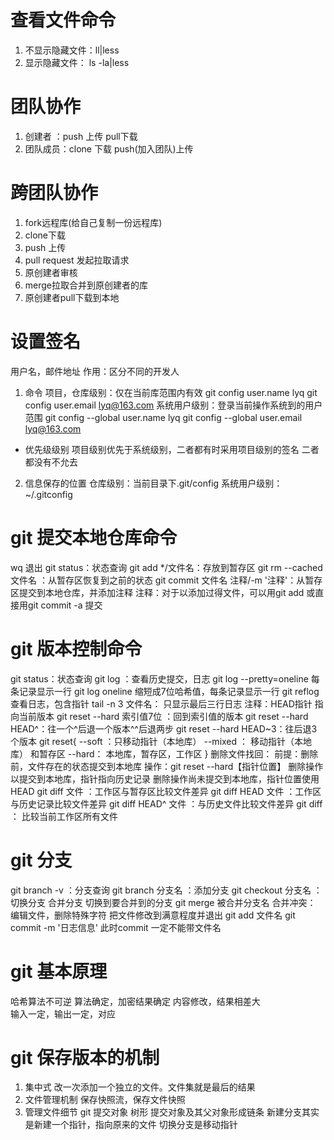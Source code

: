 # 查看文件命令
1. 不显示隐藏文件：ll|less
2. 显示隐藏文件：  ls -la|less
# 团队协作
1. 创建者 ：push 上传 pull下载
2. 团队成员：clone 下载 push(加入团队)上传
# 跨团队协作
1. fork远程库(给自己复制一份远程库)
2. clone下载
3. push 上传
4. pull request 发起拉取请求
5. 原创建者审核
6. merge拉取合并到原创建者的库
7. 原创建者pull下载到本地
# 设置签名
用户名，邮件地址 
作用：区分不同的开发人
1. 命令
项目，仓库级别：仅在当前库范围内有效
  git config user.name lyq
  git config user.email lyq@163.com 
系统用户级别：登录当前操作系统到的用户范围
  git config --global user.name lyq
  git config --global user.email lyq@163.com 
* 优先级级别
  项目级别优先于系统级别，二者都有时采用项目级别的签名
  二者都没有不允去
2. 信息保存的位置
  仓库级别：当前目录下.git/config
  系统用户级别：~/.gitconfig  
# git 提交本地仓库命令
 wq  退出
 git status：状态查询
 git add */文件名：存放到暂存区
 git rm --cached 文件名  ：从暂存区恢复到之前的状态
 git commit 文件名 注释/-m '注释'：从暂存区提交到本地仓库，并添加注释
  注释：对于以添加过得文件，可以用git add 或直接用git commit -a 提交
# git 版本控制命令
 git status：状态查询
 git log ：查看历史提交，日志
 git log --pretty=oneline 每条记录显示一行
 git log  oneline 缩短成7位哈希值，每条记录显示一行
 git reflog 查看日志，包含指针
 tail -n 3 文件名： 只显示最后三行日志
  注释：HEAD指针 指向当前版本
 git reset --hard 索引值7位 ：回到索引值的版本
 git reset --hard HEAD^：往一个^后退一个版本^^后退两步
 git reset --hard HEAD~3：往后退3个版本
  git reset{
    --soft ：只移动指针（本地库）
    --mixed ： 移动指针（本地库） 和暂存区
    --hard： 本地库，暂存区，工作区
  }
  删除文件找回：
    前提：删除前，文件存在的状态提交到本地库
    操作：git reset --hard【指针位置】
      删除操作以提交到本地库，指针指向历史记录
      删除操作尚未提交到本地库，指针位置使用HEAD
 git diff 文件 ：工作区与暂存区比较文件差异
 git diff HEAD 文件 ：工作区与历史记录比较文件差异
 git diff HEAD^ 文件 ：与历史文件比较文件差异
 git diff     ： 比较当前工作区所有文件
# git 分支
  git branch -v       ：分支查询
  git branch 分支名   ：添加分支
  git checkout 分支名 ：切换分支
    合并分支
      切换到要合并到的分支
      git merge 被合并分支名 
    合并冲突：
      编辑文件，删除特殊字符
      把文件修改到满意程度并退出
      git add 文件名
      git commit -m  '日志信息'
        此时commit 一定不能带文件名
# git 基本原理
  哈希算法不可逆
  算法确定，加密结果确定
  内容修改，结果相差大  
  输入一定，输出一定，对应
# git 保存版本的机制
  1. 集中式
    改一次添加一个独立的文件。文件集就是最后的结果
  2. 文件管理机制
    保存快照流，保存文件快照
  3. 管理文件细节
    git 提交对象 树形 
    提交对象及其父对象形成链条
    新建分支其实是新建一个指针，指向原来的文件
    切换分支是移动指针
